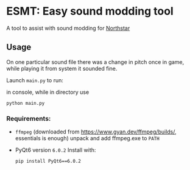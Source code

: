 # ESMT: Easy sound modding tool

A tool to assist with sound modding for [Northstar](https://northstar.tf/)

## Usage

On one particular sound file there was a change in pitch once in game, while playing it from system it sounded fine.

Launch `main.py` to run:

in console, while in directory use 

```
python main.py
```

### Requirements:

- `ffmpeg` (downloaded from https://www.gyan.dev/ffmpeg/builds/, essentials is enough)
   unpack and add ffmpeg.exe to `PATH`

- PyQt6 version `6.0.2` Install with:

    ```
    pip install PyQt6==6.0.2
    ```
